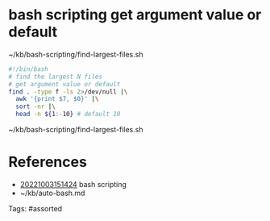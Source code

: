 # bash scripting get argument value or default
~/kb/bash-scripting/find-largest-files.sh
```bash
#!/bin/bash
# find the largest N files
# get argument value or default
find . -type f -ls 2>/dev/null |\
  awk '{print $7, $0}' |\
  sort -nr |\
  head -n ${1:-10} # default 10
```

~/kb/bash-scripting/find-largest-files.sh
# References
- [20221003151424](/zet/20221003151424/README.md) bash scripting
- ~/kb/auto-bash.md

Tags:
    #assorted
